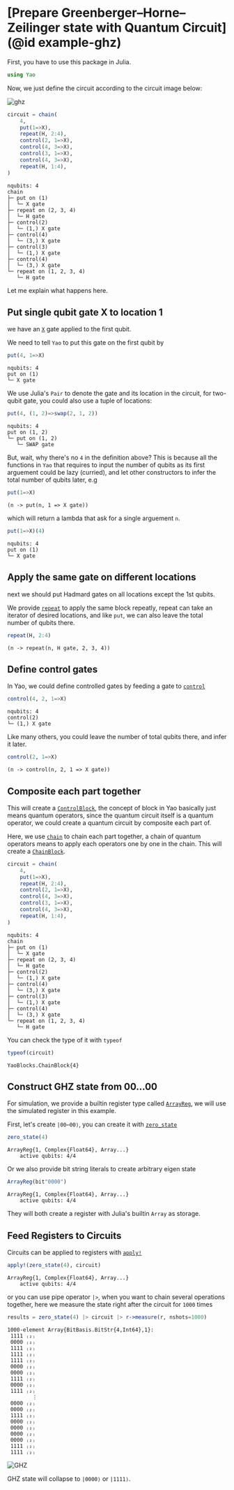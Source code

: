 # [Prepare Greenberger–Horne–Zeilinger state with Quantum Circuit](@id example-ghz)

First, you have to use this package in Julia.

````julia
using Yao
````





Now, we just define the circuit according to the circuit image below:

![ghz](../assets/figures/ghz4.png)

````julia
circuit = chain(
    4,
    put(1=>X),
    repeat(H, 2:4),
    control(2, 1=>X),
    control(4, 3=>X),
    control(3, 1=>X),
    control(4, 3=>X),
    repeat(H, 1:4),
)
````


````
nqubits: 4
chain
├─ put on (1)
│  └─ X gate
├─ repeat on (2, 3, 4)
│  └─ H gate
├─ control(2)
│  └─ (1,) X gate
├─ control(4)
│  └─ (3,) X gate
├─ control(3)
│  └─ (1,) X gate
├─ control(4)
│  └─ (3,) X gate
└─ repeat on (1, 2, 3, 4)
   └─ H gate
````





Let me explain what happens here.

## Put single qubit gate X to location 1

we have an [`X`](@ref) gate applied to the first qubit.

We need to tell `Yao` to put this gate on the first qubit by

````julia
put(4, 1=>X)
````


````
nqubits: 4
put on (1)
└─ X gate
````





We use Julia's `Pair` to denote the gate and its location in the circuit,
for two-qubit gate, you could also use a tuple of locations:

````julia
put(4, (1, 2)=>swap(2, 1, 2))
````


````
nqubits: 4
put on (1, 2)
└─ put on (1, 2)
   └─ SWAP gate
````





But, wait, why there's no `4` in the definition above? This is because
all the functions in `Yao` that requires to input the number of qubits as its
first arguement could be lazy (curried), and let other constructors to infer the total
number of qubits later, e.g

````julia
put(1=>X)
````


````
(n -> put(n, 1 => X gate))
````





which will return a lambda that ask for a single arguement `n`.

````julia
put(1=>X)(4)
````


````
nqubits: 4
put on (1)
└─ X gate
````





## Apply the same gate on different locations

next we should put Hadmard gates on all locations except the 1st qubits.

We provide [`repeat`](@ref) to apply the same block repeatly, repeat can take an
iterator of desired locations, and like `put`, we can also leave the total number
of qubits there.

````julia
repeat(H, 2:4)
````


````
(n -> repeat(n, H gate, 2, 3, 4))
````





## Define control gates

In Yao, we could define controlled gates by feeding a gate to [`control`](@ref)

````julia
control(4, 2, 1=>X)
````


````
nqubits: 4
control(2)
└─ (1,) X gate
````





Like many others, you could leave the number of total qubits there, and infer it
later.

````julia
control(2, 1=>X)
````


````
(n -> control(n, 2, 1 => X gate))
````





## Composite each part together

This will create a [`ControlBlock`](@ref), the concept of block in Yao basically
just means quantum operators, since the quantum circuit itself is a quantum operator,
we could create a quantum circuit by composite each part of.

Here, we use [`chain`](@ref) to chain each part together, a chain of quantum operators
means to apply each operators one by one in the chain. This will create a [`ChainBlock`](@ref).

````julia
circuit = chain(
    4,
    put(1=>X),
    repeat(H, 2:4),
    control(2, 1=>X),
    control(4, 3=>X),
    control(3, 1=>X),
    control(4, 3=>X),
    repeat(H, 1:4),
)
````


````
nqubits: 4
chain
├─ put on (1)
│  └─ X gate
├─ repeat on (2, 3, 4)
│  └─ H gate
├─ control(2)
│  └─ (1,) X gate
├─ control(4)
│  └─ (3,) X gate
├─ control(3)
│  └─ (1,) X gate
├─ control(4)
│  └─ (3,) X gate
└─ repeat on (1, 2, 3, 4)
   └─ H gate
````





You can check the type of it with `typeof`

````julia
typeof(circuit)
````


````
YaoBlocks.ChainBlock{4}
````





## Construct GHZ state from 00...00

For simulation, we provide a builtin register type called [`ArrayReg`](@ref),
we will use the simulated register in this example.

First, let's create ``|00⋯00⟩``, you can create it with [`zero_state`](@ref)

````julia
zero_state(4)
````


````
ArrayReg{1, Complex{Float64}, Array...}
    active qubits: 4/4
````





Or we also provide bit string literals to create arbitrary eigen state

````julia
ArrayReg(bit"0000")
````


````
ArrayReg{1, Complex{Float64}, Array...}
    active qubits: 4/4
````





They will both create a register with Julia's builtin `Array` as storage.

## Feed Registers to Circuits

Circuits can be applied to registers with [`apply!`](@ref)

````julia
apply!(zero_state(4), circuit)
````


````
ArrayReg{1, Complex{Float64}, Array...}
    active qubits: 4/4
````





or you can use pipe operator `|>`, when you want to chain several operations
together, here we measure the state right after the circuit for `1000` times

````julia
results = zero_state(4) |> circuit |> r->measure(r, nshots=1000)
````


````
1000-element Array{BitBasis.BitStr{4,Int64},1}:
 1111 ₍₂₎
 0000 ₍₂₎
 1111 ₍₂₎
 1111 ₍₂₎
 1111 ₍₂₎
 0000 ₍₂₎
 0000 ₍₂₎
 1111 ₍₂₎
 0000 ₍₂₎
 1111 ₍₂₎
        ⋮
 0000 ₍₂₎
 0000 ₍₂₎
 1111 ₍₂₎
 0000 ₍₂₎
 0000 ₍₂₎
 0000 ₍₂₎
 0000 ₍₂₎
 1111 ₍₂₎
 1111 ₍₂₎
````





![GHZ](../assets/figures/GHZ.png)

GHZ state will collapse to ``|0000⟩`` or ``|1111⟩``.

